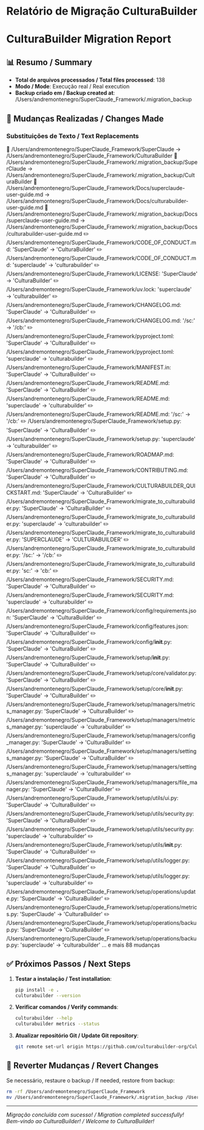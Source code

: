 # Relatório de Migração CulturaBuilder
# CulturaBuilder Migration Report

## 📊 Resumo / Summary

- **Total de arquivos processados / Total files processed**: 138
- **Modo / Mode**: Execução real / Real execution
- **Backup criado em / Backup created at**: /Users/andremontenegro/SuperClaude_Framework/.migration_backup

## 📝 Mudanças Realizadas / Changes Made

### Substituições de Texto / Text Replacements
  📁 /Users/andremontenegro/SuperClaude_Framework/SuperClaude → /Users/andremontenegro/SuperClaude_Framework/CulturaBuilder
  📁 /Users/andremontenegro/SuperClaude_Framework/.migration_backup/SuperClaude → /Users/andremontenegro/SuperClaude_Framework/.migration_backup/CulturaBuilder
  📄 /Users/andremontenegro/SuperClaude_Framework/Docs/superclaude-user-guide.md → /Users/andremontenegro/SuperClaude_Framework/Docs/culturabuilder-user-guide.md
  📄 /Users/andremontenegro/SuperClaude_Framework/.migration_backup/Docs/superclaude-user-guide.md → /Users/andremontenegro/SuperClaude_Framework/.migration_backup/Docs/culturabuilder-user-guide.md
  ✏️  /Users/andremontenegro/SuperClaude_Framework/CODE_OF_CONDUCT.md: 'SuperClaude' → 'CulturaBuilder'
  ✏️  /Users/andremontenegro/SuperClaude_Framework/CODE_OF_CONDUCT.md: 'superclaude' → 'culturabuilder'
  ✏️  /Users/andremontenegro/SuperClaude_Framework/LICENSE: 'SuperClaude' → 'CulturaBuilder'
  ✏️  /Users/andremontenegro/SuperClaude_Framework/uv.lock: 'superclaude' → 'culturabuilder'
  ✏️  /Users/andremontenegro/SuperClaude_Framework/CHANGELOG.md: 'SuperClaude' → 'CulturaBuilder'
  ✏️  /Users/andremontenegro/SuperClaude_Framework/CHANGELOG.md: '/sc:' → '/cb:'
  ✏️  /Users/andremontenegro/SuperClaude_Framework/pyproject.toml: 'SuperClaude' → 'CulturaBuilder'
  ✏️  /Users/andremontenegro/SuperClaude_Framework/pyproject.toml: 'superclaude' → 'culturabuilder'
  ✏️  /Users/andremontenegro/SuperClaude_Framework/MANIFEST.in: 'SuperClaude' → 'CulturaBuilder'
  ✏️  /Users/andremontenegro/SuperClaude_Framework/README.md: 'SuperClaude' → 'CulturaBuilder'
  ✏️  /Users/andremontenegro/SuperClaude_Framework/README.md: 'superclaude' → 'culturabuilder'
  ✏️  /Users/andremontenegro/SuperClaude_Framework/README.md: '/sc:' → '/cb:'
  ✏️  /Users/andremontenegro/SuperClaude_Framework/setup.py: 'SuperClaude' → 'CulturaBuilder'
  ✏️  /Users/andremontenegro/SuperClaude_Framework/setup.py: 'superclaude' → 'culturabuilder'
  ✏️  /Users/andremontenegro/SuperClaude_Framework/ROADMAP.md: 'SuperClaude' → 'CulturaBuilder'
  ✏️  /Users/andremontenegro/SuperClaude_Framework/CONTRIBUTING.md: 'SuperClaude' → 'CulturaBuilder'
  ✏️  /Users/andremontenegro/SuperClaude_Framework/CULTURABUILDER_QUICKSTART.md: 'SuperClaude' → 'CulturaBuilder'
  ✏️  /Users/andremontenegro/SuperClaude_Framework/migrate_to_culturabuilder.py: 'SuperClaude' → 'CulturaBuilder'
  ✏️  /Users/andremontenegro/SuperClaude_Framework/migrate_to_culturabuilder.py: 'superclaude' → 'culturabuilder'
  ✏️  /Users/andremontenegro/SuperClaude_Framework/migrate_to_culturabuilder.py: 'SUPERCLAUDE' → 'CULTURABUILDER'
  ✏️  /Users/andremontenegro/SuperClaude_Framework/migrate_to_culturabuilder.py: '/sc:' → '/cb:'
  ✏️  /Users/andremontenegro/SuperClaude_Framework/migrate_to_culturabuilder.py: 'sc:' → 'cb:'
  ✏️  /Users/andremontenegro/SuperClaude_Framework/SECURITY.md: 'SuperClaude' → 'CulturaBuilder'
  ✏️  /Users/andremontenegro/SuperClaude_Framework/SECURITY.md: 'superclaude' → 'culturabuilder'
  ✏️  /Users/andremontenegro/SuperClaude_Framework/config/requirements.json: 'SuperClaude' → 'CulturaBuilder'
  ✏️  /Users/andremontenegro/SuperClaude_Framework/config/features.json: 'SuperClaude' → 'CulturaBuilder'
  ✏️  /Users/andremontenegro/SuperClaude_Framework/config/__init__.py: 'SuperClaude' → 'CulturaBuilder'
  ✏️  /Users/andremontenegro/SuperClaude_Framework/setup/__init__.py: 'SuperClaude' → 'CulturaBuilder'
  ✏️  /Users/andremontenegro/SuperClaude_Framework/setup/core/validator.py: 'SuperClaude' → 'CulturaBuilder'
  ✏️  /Users/andremontenegro/SuperClaude_Framework/setup/core/__init__.py: 'SuperClaude' → 'CulturaBuilder'
  ✏️  /Users/andremontenegro/SuperClaude_Framework/setup/managers/metrics_manager.py: 'SuperClaude' → 'CulturaBuilder'
  ✏️  /Users/andremontenegro/SuperClaude_Framework/setup/managers/metrics_manager.py: 'superclaude' → 'culturabuilder'
  ✏️  /Users/andremontenegro/SuperClaude_Framework/setup/managers/config_manager.py: 'SuperClaude' → 'CulturaBuilder'
  ✏️  /Users/andremontenegro/SuperClaude_Framework/setup/managers/settings_manager.py: 'SuperClaude' → 'CulturaBuilder'
  ✏️  /Users/andremontenegro/SuperClaude_Framework/setup/managers/settings_manager.py: 'superclaude' → 'culturabuilder'
  ✏️  /Users/andremontenegro/SuperClaude_Framework/setup/managers/file_manager.py: 'SuperClaude' → 'CulturaBuilder'
  ✏️  /Users/andremontenegro/SuperClaude_Framework/setup/utils/ui.py: 'SuperClaude' → 'CulturaBuilder'
  ✏️  /Users/andremontenegro/SuperClaude_Framework/setup/utils/security.py: 'SuperClaude' → 'CulturaBuilder'
  ✏️  /Users/andremontenegro/SuperClaude_Framework/setup/utils/security.py: 'superclaude' → 'culturabuilder'
  ✏️  /Users/andremontenegro/SuperClaude_Framework/setup/utils/__init__.py: 'SuperClaude' → 'CulturaBuilder'
  ✏️  /Users/andremontenegro/SuperClaude_Framework/setup/utils/logger.py: 'SuperClaude' → 'CulturaBuilder'
  ✏️  /Users/andremontenegro/SuperClaude_Framework/setup/utils/logger.py: 'superclaude' → 'culturabuilder'
  ✏️  /Users/andremontenegro/SuperClaude_Framework/setup/operations/update.py: 'SuperClaude' → 'CulturaBuilder'
  ✏️  /Users/andremontenegro/SuperClaude_Framework/setup/operations/metrics.py: 'SuperClaude' → 'CulturaBuilder'
  ✏️  /Users/andremontenegro/SuperClaude_Framework/setup/operations/backup.py: 'SuperClaude' → 'CulturaBuilder'
  ✏️  /Users/andremontenegro/SuperClaude_Framework/setup/operations/backup.py: 'superclaude' → 'culturabuilder'
... e mais 88 mudanças

## ✅ Próximos Passos / Next Steps

1. **Testar a instalação / Test installation**:
   ```bash
   pip install -e .
   culturabuilder --version
   ```

2. **Verificar comandos / Verify commands**:
   ```bash
   culturabuilder --help
   culturabuilder metrics --status
   ```

3. **Atualizar repositório Git / Update Git repository**:
   ```bash
   git remote set-url origin https://github.com/culturabuilder-org/CulturaBuilder_Framework.git
   ```

## 🔄 Reverter Mudanças / Revert Changes

Se necessário, restaure o backup / If needed, restore from backup:
```bash
rm -rf /Users/andremontenegro/SuperClaude_Framework
mv /Users/andremontenegro/SuperClaude_Framework/.migration_backup /Users/andremontenegro/SuperClaude_Framework
```

---
*Migração concluída com sucesso! / Migration completed successfully!*
*Bem-vindo ao CulturaBuilder! / Welcome to CulturaBuilder!*
